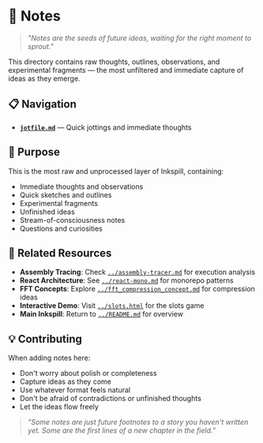 # 📝 Notes

> *"Notes are the seeds of future ideas, waiting for the right moment to sprout."*

This directory contains raw thoughts, outlines, observations, and experimental fragments — the most unfiltered and immediate capture of ideas as they emerge.

## 📋 Navigation

- **[`jotfile.md`](jotfile.md)** — Quick jottings and immediate thoughts

## 🎯 Purpose

This is the most raw and unprocessed layer of Inkspill, containing:
- Immediate thoughts and observations
- Quick sketches and outlines
- Experimental fragments
- Unfinished ideas
- Stream-of-consciousness notes
- Questions and curiosities

## 🔗 Related Resources

- **Assembly Tracing**: Check [`../assembly-tracer.md`](../assembly-tracer.md) for execution analysis
- **React Architecture**: See [`../react-mono.md`](../react-mono.md) for monorepo patterns
- **FFT Concepts**: Explore [`../fft_compression_concept.md`](../fft_compression_concept.md) for compression ideas
- **Interactive Demo**: Visit [`../slots.html`](../slots.html) for the slots game
- **Main Inkspill**: Return to [`../README.md`](../README.md) for overview

## 💡 Contributing

When adding notes here:
- Don't worry about polish or completeness
- Capture ideas as they come
- Use whatever format feels natural
- Don't be afraid of contradictions or unfinished thoughts
- Let the ideas flow freely

> *"Some notes are just future footnotes to a story you haven't written yet. Some are the first lines of a new chapter in the field."*
